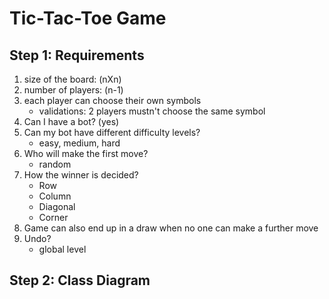 # Tic-Tac-Toe Game

## Step 1: Requirements

1. size of the board: (nXn)
2. number of players: (n-1)
3. each player can choose their own symbols
    - validations: 2 players mustn't choose the same symbol
4. Can I have a bot? (yes)
5. Can my bot have different difficulty levels?
    - easy, medium, hard
6. Who will make the first move?
   - random
7. How the winner is decided?
   - Row
   - Column
   - Diagonal
   - Corner
8. Game can also end up in a draw when no one can make a further move
9. Undo?
   - global level

## Step 2: Class Diagram

